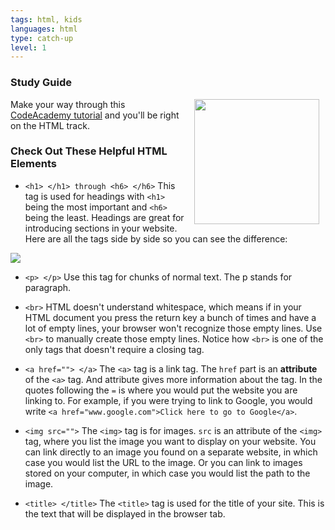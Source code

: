 ```yaml
---
tags: html, kids
languages: html
type: catch-up
level: 1
---
```


### Study Guide
<img src="https://after-school-assets.s3.amazonaws.com/html.jpg" width="200px" align="right" hspace="10"> Make your way through this [CodeAcademy tutorial](http://www.codecademy.com/courses/web-beginner-en-HZA3b/0/1?curriculum_id=50579fb998b470000202dc8b) and you'll be right on the HTML track.

### Check Out These Helpful HTML Elements

+ `<h1> </h1> through <h6> </h6>` This tag is used for headings with `<h1>` being the most important and `<h6>` being the least. Headings are great for introducing sections in your website. Here are all the tags side by side so you can see the difference:

<img src="https://after-school-assets.s3.amazonaws.com/h1-h6.png">

+ `<p> </p>` Use this tag for chunks of normal text. The p stands for paragraph.

+ `<br>` HTML doesn't understand whitespace, which means if in your HTML document you press the return key a bunch of times and have a lot of empty lines, your browser won't recognize those empty lines. Use `<br>` to manually create those empty lines. Notice how `<br>` is one of the only tags that doesn't require a closing tag.

+ `<a href=""> </a>` The `<a>` tag is a link tag. The `href` part is an **attribute** of the `<a>` tag. And attribute gives more information about the tag. In the quotes following the `=` is where you would put the website you are linking to. For example, if you were trying to link to Google, you would write `<a href="www.google.com">Click here to go to Google</a>`.

+ `<img src="">` The `<img>` tag is for images. `src` is an attribute of the `<img>` tag, where you list the image you want to display on your website. You can link directly to an image you found on a separate website, in which case you would list the URL to the image. Or you can link to images stored on your computer, in which case you would list the path to the image.

+ `<title> </title>` The `<title>` tag is used for the title of your site. This is the text that will be displayed in the browser tab.
